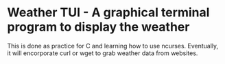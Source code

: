 # Weather TUI - A graphical terminal program to display the weather

This is done as practice for C and learning how to use ncurses. Eventually, it will
encorporate curl or wget to grab weather data from websites.
